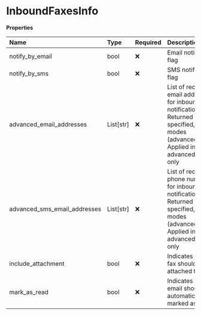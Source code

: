 # InboundFaxesInfo

**Properties**

| Name                         | Type      | Required | Description                                                                                                                                           |
| :--------------------------- | :-------- | :------- | :---------------------------------------------------------------------------------------------------------------------------------------------------- |
| notify_by_email              | bool      | ❌       | Email notification flag                                                                                                                               |
| notify_by_sms                | bool      | ❌       | SMS notification flag                                                                                                                                 |
| advanced_email_addresses     | List[str] | ❌       | List of recipient email addresses for inbound fax notifications. Returned if specified, in both modes (advanced/basic). Applied in advanced mode only |
| advanced_sms_email_addresses | List[str] | ❌       | List of recipient phone numbers for inbound fax notifications. Returned if specified, in both modes (advanced/basic). Applied in advanced mode only   |
| include_attachment           | bool      | ❌       | Indicates whether fax should be attached to email                                                                                                     |
| mark_as_read                 | bool      | ❌       | Indicates whether email should be automatically marked as read                                                                                        |

<!-- This file was generated by liblab | https://liblab.com/ -->

